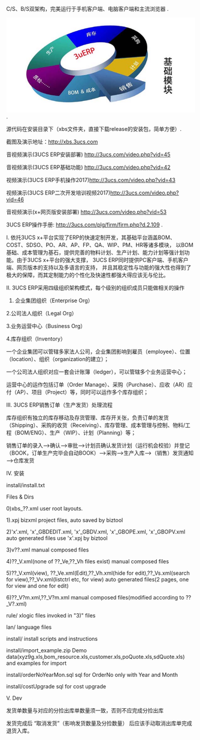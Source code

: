 C/S、B/S双架构，完美运行于手机客户端、电脑客户端和主流浏览器 .

![](imgs/ad01.jpg).

源代码在安装目录下（xbs文件夹，直接下载release的安装包，简单方便）.

截图及演示地址：http://xbs.3ucs.com

音视频演示(3UCS ERP安装部署) http://3ucs.com/video.php?vid=45

音视频演示(3UCS ERP基础功能) http://3ucs.com/video.php?vid=42

视频演示(3UCS ERP手机操作2017)http://3ucs.com/video.php?vid=43

视频演示(3UCS ERP二次开发培训视频2017)http://3ucs.com/video.php?vid=46

音视频演示(x+网页版安装部署) http://3ucs.com/video.php?vid=53

3UCS ERP操作手册: http://3ucs.com/plg/firm/firm.php?d.2.109 .

I. 依托3UCS x+平台实现了ERP的快速定制开发，其基础平台涵盖BOM、COST、SDSO、PO、AR、AP、FP、QA、WIP、PM、HR等诸多模块， 以BOM基础、成本管理为基石，提供完善的物料计划、生产计划、能力计划等强计划功能。由于3UCS x+平台的强大支撑， 3UCS ERP同时提供PC客户端、手机客户端、网页版本的支持以及多语言的支持， 并且其稳定性与功能的强大性也得到了极大的保障，而其定制能力的个性化及快速性都强大得应该无与伦比。

II. 3UCS ERP采用四级组织架构模式，每个级别的组织成员只能做相关的操作

1. 企业集团组织（Enterprise Org）

2.公司法人组织（Legal Org）

3.业务运营中心（Business Org）

4.库存组织（Inventory）

一个企业集团可以管辖多家法人公司，企业集团影响到雇员（employee）、位置（location）、组织（organization的建立）；

一个公司法人组织对应一套会计账簿（ledger），可以管辖多个业务运营中心；

运营中心的运作包括订单（Order Manage）、采购（Purchase）、应收（AR）应付（AP）、项目（Project）等，同时可以运作多个库存组织；

III. 3UCS ERP销售订单（生产发货）处理流程

库存组织有独立的库存移动及存货管理、库存开关张，负责订单的发货（Shipping）、采购的收货（Receiving）、库存管理、成本管理与控制、物料/工程（BOM/ENG）、生产（WIP）、计划（Planning）等；

销售订单的录入——>确认——>审批——>计划员确认发货计划（运行机会校验）并登记（BOOK，订单生产完毕会自动BOOK）——>采购——>生产入库——>（销售）发货通知——>仓库发货

IV. 安装

install/install.txt

Files & Dirs

0)xbs_??.xml
	user root layouts.
	
1).xpj
	bizxml project files, auto saved by biztool
	
2)'x'.xml, 'x'_GBDEDIT.xml, 'x'_GBDV.xml, 'x'_GBOPE.xml, 'x'_GBOPV.xml
	auto generated files use 'x'.xpj by biztool
	
3)v??.xml manual 
	composed files
	
4)??_V.xml(none of ??_Ve,??_Vh files exist)
	manual composed files
	
5)??_V.xml(view), ??_Ve.xml(Edit),??_Vh.xml(hide for edit),??_Vs.xml(search for view),??_Vv.xml(listctrl etc, for view)
	auto generated files(2 pages, one for view and one for edit)
	
6)??_V?m.xml,??_V?m.xml
	manual composed files(modified according to ??_V?.xml)
	
rule/		xlogic files invoked in "3)" files

lan/		language files

install/	install scripts and instructions

install/import_example.zip	Demo data(xyz9g.xls,bom_resource.xls,customer.xls,poQuote.xls,sdQuote.xls) and examples for import 

install/orderNoYearMon.sql	sql for OrderNo only with Year and Month

install/costUpgrade	sql for cost upgrade

V. Dev

发货单数量与对应的分捡出库单数量须一致，否则不应完成分捡出库

发货完成后 “取消发货”（影响发货数量及分捡数量） 后应该手动取消出库单完成退货入库。

